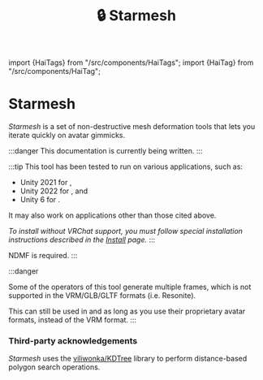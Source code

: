 ﻿---
title: 🔒 Starmesh
---
import {HaiTags} from "/src/components/HaiTags";
import {HaiTag} from "/src/components/HaiTag";

# Starmesh

<HaiTags>
<HaiTag isUniversal={true} />
</HaiTags>

*Starmesh* is a set of non-destructive mesh deformation tools that lets you iterate quickly
on avatar gimmicks.

:::danger
This documentation is currently being written.
:::

:::tip
This tool has been tested to run on various applications, such as:
- Unity 2021 for <HaiTag requiresChilloutVR={true} short={true} />,
- Unity 2022 for <HaiTag requiresVRChat={true} short={true} />, and
- Unity 6 for <HaiTag requiresBasis={true} short={true} />.

It may also work on applications other than those cited above.

*To install without VRChat support, you must follow special installation instructions described in the [Install](./facetra-shape-creator/install) page.*
:::

NDMF is required.
:::

:::danger
<HaiTags>
<HaiTag notCompatibleWithGltf={true} />
</HaiTags>

Some of the operators of this tool generate multiple frames, which is not supported in the VRM/GLB/GLTF formats (i.e. Resonite).

This can still be used in <HaiTag compatibleWithVNyan={true} short={true} /> and <HaiTag compatibleWithWarudo={true} short={true} />
as long as you use their proprietary avatar formats, instead of the VRM format.
:::

### Third-party acknowledgements

*Starmesh* uses the [viliwonka/KDTree](https://github.com/viliwonka/KDTree) library to perform distance-based polygon search operations.
